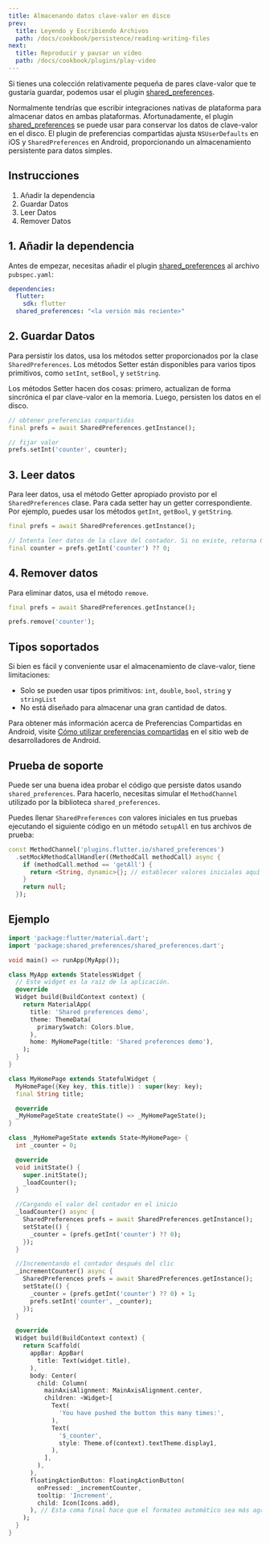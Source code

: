 ```yaml
---
title: Almacenando datos clave-valor en disco
prev:
  title: Leyendo y Escribiendo Archivos
  path: /docs/cookbook/persistence/reading-writing-files
next:
  title: Reproducir y pausar un video
  path: /docs/cookbook/plugins/play-video
---
```


Si tienes una colección relativamente pequeña de pares clave-valor que te gustaría guardar,
podemos usar el plugin 
[shared_preferences]({{site.pub}}/packages/shared_preferences).

Normalmente tendrías que escribir integraciones nativas de plataforma para almacenar 
datos en ambas plataformas. Afortunadamente, el plugin 
[shared_preferences]({{site.pub}}/packages/shared_preferences)
se puede usar para conservar los datos de clave-valor en el disco. El plugin de preferencias 
compartidas ajusta `NSUserDefaults` en iOS y `SharedPreferences` en Android, proporcionando un
almacenamiento persistente para datos simples.

## Instrucciones

  1. Añadir la dependencia
  2. Guardar Datos
  3. Leer Datos
  4. Remover Datos

## 1. Añadir la dependencia

Antes de empezar, necesitas añadir el plugin 
[shared_preferences]({{site.pub}}/packages/shared_preferences) 
al archivo `pubspec.yaml`:

```yaml
dependencies:
  flutter:
    sdk: flutter
  shared_preferences: "<la versión más reciente>"
```

## 2. Guardar Datos

Para persistir los datos, usa los métodos setter proporcionados por la clase 
`SharedPreferences`. Los métodos Setter están disponibles para varios tipos primitivos, 
como `setInt`, `setBool`, y `setString`.

Los métodos Setter hacen dos cosas: primero, actualizan de forma sincrónica el par 
clave-valor en la memoria. Luego, persisten los datos en el disco.

<!-- skip -->
```dart
// obtener preferencias compartidas
final prefs = await SharedPreferences.getInstance();

// fijar valor
prefs.setInt('counter', counter);
```

## 3. Leer datos

Para leer datos, usa el método Getter apropiado provisto por el
`SharedPreferences` clase. Para cada setter hay un getter correspondiente.
Por ejemplo, puedes usar los métodos `getInt`, `getBool`, y `getString`.

<!-- skip -->
```dart
final prefs = await SharedPreferences.getInstance();

// Intenta leer datos de la clave del contador. Si no existe, retorna 0.
final counter = prefs.getInt('counter') ?? 0;
```

## 4. Remover datos

Para eliminar datos, usa el método `remove`.

<!-- skip -->
```dart
final prefs = await SharedPreferences.getInstance();

prefs.remove('counter');
```

## Tipos soportados

Si bien es fácil y conveniente usar el almacenamiento de clave-valor, tiene limitaciones:

- Solo se pueden usar tipos primitivos: `int`, `double`, `bool`, `string` y 
`stringList`
- No está diseñado para almacenar una gran cantidad de datos.

Para obtener más información acerca de Preferencias Compartidas en Android, visite
[Cómo utilizar preferencias 
compartidas]({{site.android-dev}}/guide/topics/data/data-storage#pref)
en el sitio web de desarrolladores de Android.

## Prueba de soporte

Puede ser una buena idea probar el código que persiste datos usando 
`shared_preferences`. Para hacerlo, necesitas simular el 
`MethodChannel` utilizado por la biblioteca `shared_preferences`.

Puedes llenar `SharedPreferences` con valores iniciales en tus pruebas ejecutando 
el siguiente código en un método `setupAll` en tus archivos de prueba:

<!-- skip -->
```dart
const MethodChannel('plugins.flutter.io/shared_preferences')
  .setMockMethodCallHandler((MethodCall methodCall) async {
    if (methodCall.method == 'getAll') {
      return <String, dynamic>{}; // establecer valores iniciales aquí si lo desea
    }
    return null;
  });
```

## Ejemplo

```dart
import 'package:flutter/material.dart';
import 'package:shared_preferences/shared_preferences.dart';

void main() => runApp(MyApp());

class MyApp extends StatelessWidget {
  // Este widget es la raíz de la aplicación.
  @override
  Widget build(BuildContext context) {
    return MaterialApp(
      title: 'Shared preferences demo',
      theme: ThemeData(
        primarySwatch: Colors.blue,
      ),
      home: MyHomePage(title: 'Shared preferences demo'),
    );
  }
}

class MyHomePage extends StatefulWidget {
  MyHomePage({Key key, this.title}) : super(key: key);
  final String title;

  @override
  _MyHomePageState createState() => _MyHomePageState();
}

class _MyHomePageState extends State<MyHomePage> {
  int _counter = 0;

  @override
  void initState() {
    super.initState();
    _loadCounter();
  }

  //Cargando el valor del contador en el inicio
  _loadCounter() async {
    SharedPreferences prefs = await SharedPreferences.getInstance();
    setState(() {
      _counter = (prefs.getInt('counter') ?? 0);
    });
  }

  //Incrementando el contador después del clic
  _incrementCounter() async {
    SharedPreferences prefs = await SharedPreferences.getInstance();
    setState(() {
      _counter = (prefs.getInt('counter') ?? 0) + 1;
      prefs.setInt('counter', _counter);
    });
  }

  @override
  Widget build(BuildContext context) {
    return Scaffold(
      appBar: AppBar(
        title: Text(widget.title),
      ),
      body: Center(
        child: Column(
          mainAxisAlignment: MainAxisAlignment.center,
          children: <Widget>[
            Text(
              'You have pushed the button this many times:',
            ),
            Text(
              '$_counter',
              style: Theme.of(context).textTheme.display1,
            ),
          ],
        ),
      ),
      floatingActionButton: FloatingActionButton(
        onPressed: _incrementCounter,
        tooltip: 'Increment',
        child: Icon(Icons.add),
      ), // Esta coma final hace que el formateo automático sea más agradable para los métodos de compilación.
    );
  }
}
```

